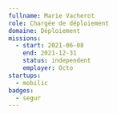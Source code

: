 ```yaml
---
fullname: Marie Vacherot
role: Chargée de déploiement
domaine: Déploiement
missions:
  - start: 2021-06-08
    end: 2021-12-31
    status: independent
    employer: Octo
startups:
  - mobilic
badges:
  - segur
---
```


